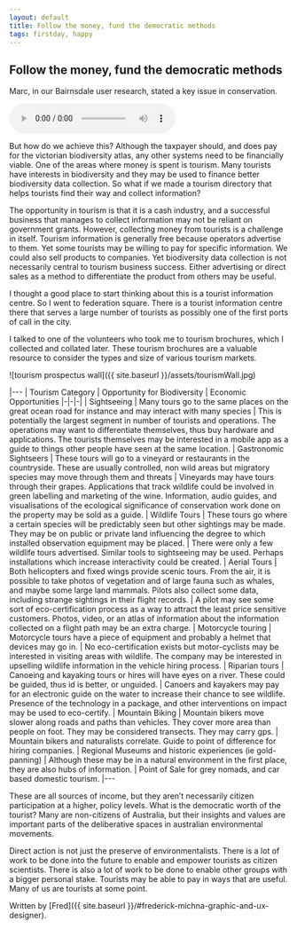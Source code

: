 ```yaml
---
layout: default
title: Follow the money, fund the democratic methods
tags: firstday, happy
---
```


## Follow the money, fund the democratic methods

Marc, in our Bairnsdale user research, stated a key issue in conservation. 

<audio controls="controls" preload="metadata">
  Your browser does not support the <code>audio</code> element.
  <source src="{{ site.baseurl }}/assets/audio/tourismBlogPost/MarcPerri.mp3" type="audio/mp3">
</audio>

But how do we achieve this? Although the taxpayer should, and does pay for the victorian biodiversity atlas, any other systems need to be financially viable. One of the areas where money is spent is tourism. Many tourists have interests in biodiversity and they may be used to finance better biodiversity data collection. So what if we made a tourism directory that helps tourists find their way and collect information? 

The opportunity in tourism is that it is a cash industry, and a successful business that manages to collect information may not be reliant on government grants. However, collecting money from tourists is a challenge in itself. Tourism information is generally free because operators advertise to them. Yet some tourists may be willing to pay for specific information. We could also sell products to companies. Yet biodiversity data collection is not necessarily central to tourism business success. Either advertising or direct sales as a method to differentiate the product from others may be useful. 


I thought a good place to start thinking about this is a tourist information centre. So I went to federation square. There is a tourist information centre there that serves a large number of tourists as possibly one of the first ports of call in the city.

I talked to one of the volunteers who took me to tourism brochures, which I collected and collated later. These tourism brochures are a valuable resource to consider the types and size of various tourism markets.

![tourism prospectus wall]({{ site.baseurl }}/assets/tourismWall.jpg)

|---
| Tourism Category | Opportunity for Biodiversity | Economic Opportunities
|-|-|-|
| Sightseeing | Many tours go to the same places on the great ocean road for instance and may interact with many species | This is potentially the largest segment in number of tourists and operations. The operations may want to differentiate themselves, thus buy hardware and applications. The tourists themselves may be interested in a mobile app as a guide to things other people have seen at the same location.
| Gastronomic Sightseers | These tours will go to a vineyard or restaurants in the countryside. These are usually controlled, non wild areas but migratory species may move through them and threats | Vineyards may have tours through their grapes. Applications that track wildlife could be involved in green labelling and marketing of the wine. Information, audio guides, and visualisations of the ecological significance of conservation work done on the property may be sold as a guide.
| Wildlife Tours | These tours go where a certain species will be predictably seen but other sightings may be made. They may be on public or private land influencing the degree to which installed observation equipment may be placed. | There were only a few wildlife tours advertised. Similar tools to sightseeing may be used. Perhaps installations which increase interactivity could be created.
| Aerial Tours | Both helicopters and fixed wings provide scenic tours. From the air, it is possible to take photos of vegetation and of large fauna such as whales, and maybe some large land mammals. Pilots also collect some data, including strange sightings in their flight records. | A pilot may see some sort of eco-certification process as a way to attract the least price sensitive customers. Photos, video, or an atlas of information about the information collected on a flight path may be an extra charge.
| Motorcycle touring | Motorcycle tours have a piece of equipment and probably a helmet that devices may go in. | No eco-certification exists but motor-cyclists may be interested in visiting areas with wildlife. The company may be interested in upselling wildlife information in the vehicle hiring process.
| Riparian tours | Canoeing and kayaking tours or hires will have eyes on a river. These could be guided, thus id is better, or unguided. | Canoers and kayakers may pay for an electronic guide on the water to increase their chance to see wildlife. Presence of the technology in a package, and other interventions on impact may be used to eco-certify.
| Mountain Biking | Mountain bikers move slower along roads and paths than vehicles. They cover more area than people on foot. They may be considered transects. They may carry gps. | Mountain bikers and naturalists correlate. Guide to point of difference for hiring companies.
| Regional Museums and historic experiences (ie gold-panning) | Although these may be in a natural environment in the first place, they are also hubs of information. | Point of Sale for grey nomads, and car based domestic tourism.
|---

These are all sources of income, but they aren’t necessarily citizen participation at a higher, policy levels. What is the democratic worth of the tourist? Many are non-citizens of Australia, but their insights and values are important parts of the deliberative spaces in australian environmental movements. 

<!-- 
|---
| Rung of Participation | Aims for Biodiversity Governance in tourism context | Possible Functions of a Directory
|-|-|-
| Manipulation | b | c
| | b | c
|---  -->


Direct action is not just the preserve of environmentalists. There is a lot of work to be done into the future to enable and empower tourists as citizen scientists. There is also a lot of work to be done to enable other groups with a bigger personal stake. Tourists may be able to pay in ways that are useful. Many of us are tourists at some point.

Written by [Fred]({{ site.baseurl }}/#frederick-michna-graphic-and-ux-designer).
